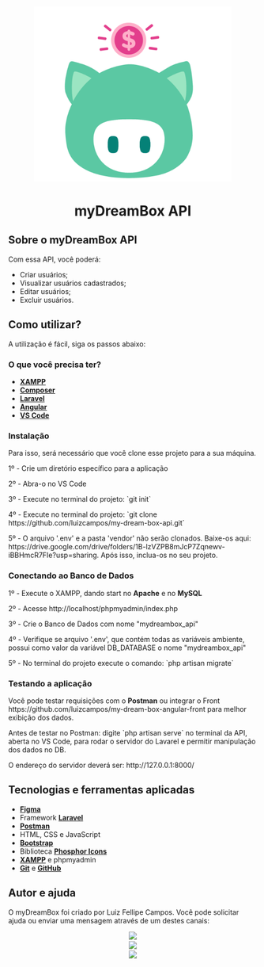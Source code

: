 <p align="center"><img src="public/img/logo-myDreamBox.png" width="400"></p>
<h1 align="center">myDreamBox API</h1>


## Sobre o myDreamBox API

Com essa API, você poderá:

- Criar usuários;
- Visualizar usuários cadastrados;
- Editar usuários;
- Excluir usuários.


## Como utilizar?

A utilização é fácil, siga os passos abaixo:

<h3>O que você precisa ter?</h3>

- **[XAMPP](https://www.apachefriends.org/pt_br/index.html)**
- **[Composer](https://getcomposer.org/download/)**
- **[Laravel](https://laravel.com/)**
- **[Angular](https://angular.io/)**
- **[VS Code](https://code.visualstudio.com/Download)**

<h3>Instalação</h3>

Para isso, será necessário que você clone esse projeto para a sua máquina. 

<p>1º - Crie um diretório específico para a aplicação</p>
<p>2º - Abra-o no VS Code</p>
<p>3º - Execute no terminal do projeto: `git init`</p>
<p>4º - Execute no terminal do projeto: `git clone https://github.com/luizcampos/my-dream-box-api.git`</p>
<p>5º - O arquivo '.env' e a pasta 'vendor' não serão clonados. Baixe-os aqui: https://drive.google.com/drive/folders/1B-lzVZPB8mJcP7Zqnewv-iBBHmcR7FIe?usp=sharing. Após isso, inclua-os no seu projeto.


<h3>Conectando ao Banco de Dados</h3>

<p>1º - Execute o XAMPP, dando start no <strong>Apache</strong> e no <strong>MySQL</strong></p>
<p>2º - Acesse http://localhost/phpmyadmin/index.php</p>
<p>3º - Crie o Banco de Dados com nome "mydreambox_api"</p>
<p>4º - Verifique se arquivo '.env', que contém todas as variáveis ambiente, possui como valor da variável DB_DATABASE o nome "mydreambox_api"</p>
<p>5º - No terminal do projeto execute o comando: `php artisan migrate`</p>

<h3>Testando a aplicação</h3>

<p>Você pode testar requisições com o <strong>Postman</strong> ou integrar o Front https://github.com/luizcampos/my-dream-box-angular-front para melhor exibição dos dados.</p>
<p>Antes de testar no Postman: digite  `php artisan serve` no terminal da API, aberta no VS Code, para rodar o servidor do Lavarel e permitir manipulação dos dados no DB.</p>
<p>O endereço do servidor deverá ser: http://127.0.0.1:8000/</p>

## Tecnologias e ferramentas aplicadas

- **[Figma](https://www.figma.com/file/r0loiAVkuDAUsMN7AzslbF/myDreamBox?node-id=0%3A1)**
- Framework **[Laravel](https://laravel.com/)**
- **[Postman](https://www.postman.com/)**
- HTML, CSS e JavaScript
- **[Bootstrap](https://getbootstrap.com.br/)**
- Biblioteca **[Phosphor Icons](https://phosphoricons.com/)**
- **[XAMPP](https://www.apachefriends.org/pt_br/index.html)** e phpmyadmin
- **[Git](https://git-scm.com/)** e **[GitHub](https://github.com/)**  


## Autor e ajuda

O myDreamBox foi criado por Luiz Fellipe Campos. Você pode solicitar ajuda ou enviar uma mensagem através de um destes canais:

<div align="center">
  <a href="https://www.linkedin.com/in/luizfcampos" target="_blank"><img src="https://img.shields.io/badge/-LinkedIn-%230077B5?style=for-the-badge&logo=linkedin&logoColor=white" target="_blank"></a><br/>
  <a href="https://wa.me/5512982729562" target="_blank"><img src="https://img.shields.io/badge/-WhastApp-%23E4405F?style=for-the-badge&color=00BB2D&logo=whatsapp&logoColor=white" target="_blank"></a> 
  <br/>
  <a href="https://instagram.com/_fellipemoura_" target="_blank"><img src="https://img.shields.io/badge/-Instagram-%23E4405F?style=for-the-badge&logo=instagram&logoColor=white" target="_blank"></a>
</div>
